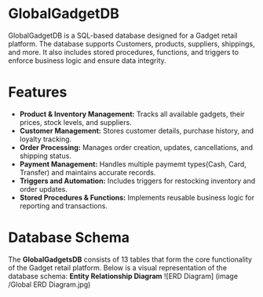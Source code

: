 # GlobalGadgetDB
GlobalGadgetDB is a SQL-based database designed for a Gadget retail platform. The database supports Customers, products, suppliers, shippings, and more. It also includes stored procedures, functions, and triggers to enforce business logic and ensure data integrity. 
# Features
- **Product & Inventory Management:** Tracks all available gadgets, their prices, stock levels, and suppliers.
- **Customer Management:** Stores customer details, purchase history, and loyalty tracking.
- **Order Processing:** Manages order creation, updates, cancellations, and shipping status.
- **Payment Management:** Handles multiple paymemt types(Cash, Card, Transfer) and maintains accurate records.
- **Triggers and Automation:** Includes triggers for restocking inventory and order updates.
- **Stored Procedures & Functions:** Implements reusable business logic for reporting and transactions.
# Database Schema
The **GlobalGadgetsDB** consists of 13 tables that form the core functionality of the Gadget retail platform. Below is a visual representation of the database schema:
**Entity Relationship Diagram**
![ERD Diagram] (image
/Global ERD Diagram.jpg)
